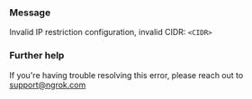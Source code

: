 
### Message
Invalid IP restriction configuration, invalid CIDR: <code>&lt;CIDR&gt;</code>

### Further help
If you're having trouble resolving this error, please reach out to [support@ngrok.com](mailto:support@ngrok.com?subject=Help%20with%20ERR_NGROK_362)

